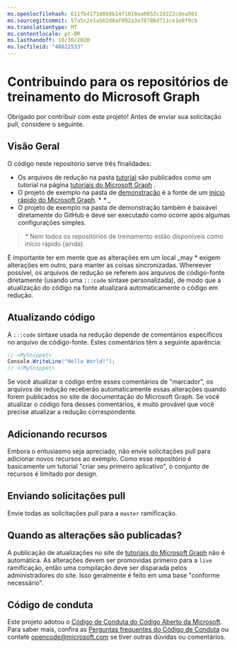 ```yaml
---
ms.openlocfilehash: 611fb4171d0b9b14f1019aa0852c19222cdea501
ms.sourcegitcommit: 57a5c2e1a562d8af092a3e78786d711ce1e8f9cb
ms.translationtype: MT
ms.contentlocale: pt-BR
ms.lasthandoff: 10/30/2020
ms.locfileid: "48822533"
---
```

# <a name="contributing-to-microsoft-graph-training-repositories"></a>Contribuindo para os repositórios de treinamento do Microsoft Graph

Obrigado por contribuir com este projeto! Antes de enviar sua solicitação pull, considere o seguinte.

## <a name="overview"></a>Visão Geral

O código neste repositório serve três finalidades:

- Os arquivos de redução na pasta [tutorial](/tutorial) são publicados como um tutorial na página [tutoriais do Microsoft Graph](https://docs.microsoft.com/graph/tutorials) .
- O projeto de exemplo na pasta de [demonstração](/demo) é a fonte de um [início rápido do Microsoft Graph](https://developer.microsoft.com/graph/quick-start). * *\** _
- O projeto de exemplo na pasta de demonstração também é baixável diretamente do GitHub e deve ser executado como ocorre após algumas configurações simples.

> _*\**_ Nem todos os repositórios de treinamento estão disponíveis como início rápido (ainda).

É importante ter em mente que as alterações em um local _may * exigem alterações em outro, para manter as coisas sincronizadas. Whereever possível, os arquivos de redução se referem aos arquivos de código-fonte diretamente (usando uma `:::code` sintaxe personalizada), de modo que a atualização do código na fonte atualizará automaticamente o código em redução.

## <a name="updating-code"></a>Atualizando código

A `:::code` sintaxe usada na redução depende de comentários específicos no arquivo de código-fonte. Estes comentários têm a seguinte aparência:

```csharp
// <MySnippet>
Console.WriteLine("Hello World!");
// </MySnippet>
```

Se você atualizar o código entre esses comentários de "marcador", os arquivos de redução receberão automaticamente essas alterações quando forem publicados no site de documentação do Microsoft Graph. Se você atualizar o código fora desses comentários, é muito provável que você precise atualizar a redução correspondente.

## <a name="adding-features"></a>Adicionando recursos

Embora o entusiasmo seja apreciado, não envie solicitações pull para adicionar novos recursos ao exemplo. Como esse repositório é basicamente um tutorial "criar seu primeiro aplicativo", o conjunto de recursos é limitado por design.

## <a name="submitting-pull-requests"></a>Enviando solicitações pull

Envie todas as solicitações pull para a `master` ramificação.

<!-- markdownlint-disable MD026 -->
## <a name="when-do-changes-get-published"></a>Quando as alterações são publicadas?
<!-- markdownlint-enable MD026 -->

A publicação de atualizações no site de [tutoriais do Microsoft Graph](https://docs.microsoft.com/graph/tutorials) não é automática. As alterações devem ser promovidas primeiro para a `live` ramificação, então uma compilação deve ser disparada pelos administradores do site. Isso geralmente é feito em uma base "conforme necessário".

## <a name="code-of-conduct"></a>Código de conduta

Este projeto adotou o [Código de Conduta do Código Aberto da Microsoft](https://opensource.microsoft.com/codeofconduct/). Para saber mais, confira as [Perguntas frequentes do Código de Conduta](https://opensource.microsoft.com/codeofconduct/faq/) ou contate [opencode@microsoft.com](mailto:opencode@microsoft.com) se tiver outras dúvidas ou comentários.
